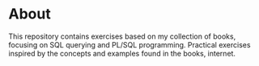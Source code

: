 # About
This repository contains exercises based on my collection of books, focusing on SQL querying and PL/SQL programming. Practical exercises inspired by the concepts and examples found in the books, internet.
